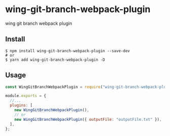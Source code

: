 # wing-git-branch-webpack-plugin

wing git branch webpack plugin

## Install

```shell
$ npm install wing-git-branch-webpack-plugin --save-dev
# or
$ yarn add wing-git-branch-webpack-plugin -D
```

## Usage

```js
const WingGitBranchWebpackPlugin = require("wing-git-branch-webpack-plugin");

module.exports = {
  //...
  plugins: [
    new WingGitBranchWebpackPlugin(),
    // or
    new WingGitBranchWebpackPlugin({ outputFile: "outputFile.txt" }),
  ],
};
```
